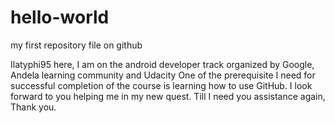 # hello-world
my first repository file on github

Ilatyphi95 here, I am on the android developer track organized by Google, Andela learning community and Udacity
One of the prerequisite I need for successful completion of the course is learning how to use GitHub.
I look forward to you helping me in my new quest.
Till I need you assistance again,
Thank you.
